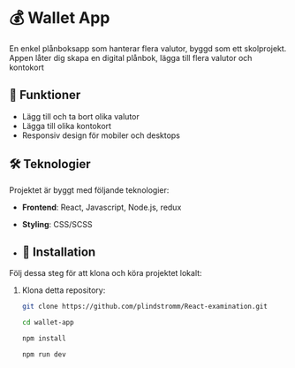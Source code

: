 # 💰 Wallet App

En enkel plånboksapp som hanterar flera valutor, byggd som ett skolprojekt. Appen låter dig skapa en digital plånbok, lägga till flera valutor och kontokort

## 🚀 Funktioner

- Lägg till och ta bort olika valutor
- Lägga till olika kontokort
- Responsiv design för mobiler och desktops


## 🛠️ Teknologier

Projektet är byggt med följande teknologier:

- **Frontend**: React, Javascript, Node.js, redux
- **Styling**: CSS/SCSS

- ## 📝 Installation

Följ dessa steg för att klona och köra projektet lokalt:

1. Klona detta repository:
   ```bash
   git clone https://github.com/plindstromm/React-examination.git

   cd wallet-app

   npm install

   npm run dev

